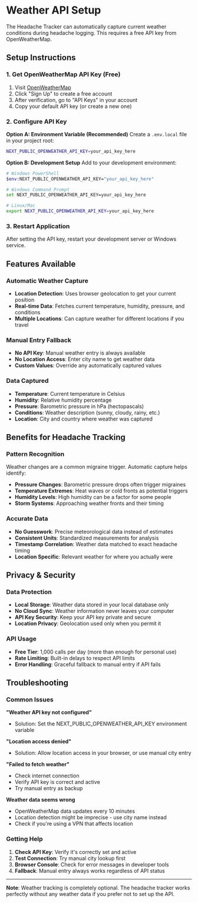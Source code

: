 # Weather API Setup

The Headache Tracker can automatically capture current weather conditions during headache logging. This requires a free API key from OpenWeatherMap.

## Setup Instructions

### 1. Get OpenWeatherMap API Key (Free)

1. Visit [OpenWeatherMap](https://openweathermap.org/api)
2. Click "Sign Up" to create a free account
3. After verification, go to "API Keys" in your account
4. Copy your default API key (or create a new one)

### 2. Configure API Key

**Option A: Environment Variable (Recommended)**
Create a `.env.local` file in your project root:

```bash
NEXT_PUBLIC_OPENWEATHER_API_KEY=your_api_key_here
```

**Option B: Development Setup**
Add to your development environment:

```bash
# Windows PowerShell
$env:NEXT_PUBLIC_OPENWEATHER_API_KEY="your_api_key_here"

# Windows Command Prompt
set NEXT_PUBLIC_OPENWEATHER_API_KEY=your_api_key_here

# Linux/Mac
export NEXT_PUBLIC_OPENWEATHER_API_KEY=your_api_key_here
```

### 3. Restart Application

After setting the API key, restart your development server or Windows service.

## Features Available

### Automatic Weather Capture
- **Location Detection**: Uses browser geolocation to get your current position
- **Real-time Data**: Fetches current temperature, humidity, pressure, and conditions
- **Multiple Locations**: Can capture weather for different locations if you travel

### Manual Entry Fallback
- **No API Key**: Manual weather entry is always available
- **No Location Access**: Enter city name to get weather data
- **Custom Values**: Override any automatically captured values

### Data Captured
- **Temperature**: Current temperature in Celsius
- **Humidity**: Relative humidity percentage
- **Pressure**: Barometric pressure in hPa (hectopascals)
- **Conditions**: Weather description (sunny, cloudy, rainy, etc.)
- **Location**: City and country where weather was captured

## Benefits for Headache Tracking

### Pattern Recognition
Weather changes are a common migraine trigger. Automatic capture helps identify:
- **Pressure Changes**: Barometric pressure drops often trigger migraines
- **Temperature Extremes**: Heat waves or cold fronts as potential triggers
- **Humidity Levels**: High humidity can be a factor for some people
- **Storm Systems**: Approaching weather fronts and their timing

### Accurate Data
- **No Guesswork**: Precise meteorological data instead of estimates
- **Consistent Units**: Standardized measurements for analysis
- **Timestamp Correlation**: Weather data matched to exact headache timing
- **Location Specific**: Relevant weather for where you actually were

## Privacy & Security

### Data Protection
- **Local Storage**: Weather data stored in your local database only
- **No Cloud Sync**: Weather information never leaves your computer
- **API Key Security**: Keep your API key private and secure
- **Location Privacy**: Geolocation used only when you permit it

### API Usage
- **Free Tier**: 1,000 calls per day (more than enough for personal use)
- **Rate Limiting**: Built-in delays to respect API limits
- **Error Handling**: Graceful fallback to manual entry if API fails

## Troubleshooting

### Common Issues

**"Weather API key not configured"**
- Solution: Set the NEXT_PUBLIC_OPENWEATHER_API_KEY environment variable

**"Location access denied"**
- Solution: Allow location access in your browser, or use manual city entry

**"Failed to fetch weather"**
- Check internet connection
- Verify API key is correct and active
- Try manual entry as backup

**Weather data seems wrong**
- OpenWeatherMap data updates every 10 minutes
- Location detection might be imprecise - use city name instead
- Check if you're using a VPN that affects location

### Getting Help

1. **Check API Key**: Verify it's correctly set and active
2. **Test Connection**: Try manual city lookup first
3. **Browser Console**: Check for error messages in developer tools
4. **Fallback**: Manual entry always works regardless of API status

---

**Note**: Weather tracking is completely optional. The headache tracker works perfectly without any weather data if you prefer not to set up the API.
